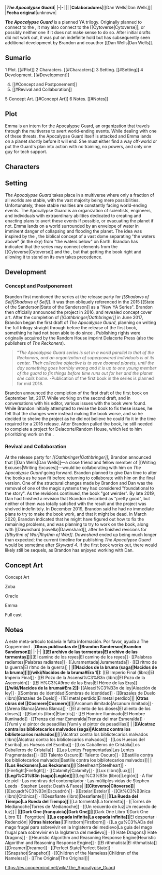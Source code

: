 |***The Apocalypse Guard***|
|-|-|
||
|**Colaboradores**|[[Dan Wells\|Dan Wells]]|
|**Fecha original**|unknown|

***The Apocalypse Guard*** is a planned YA trilogy. Originally planned to connect to the , it may also connect to the [[Cytoverse\|Cytoverse]], or possibly neither one if it does not make sense to do so. After initial drafts did not work out, it was put on indefinite hold but has subsequently seen additional development by Brandon and coauthor [[Dan Wells\|Dan Wells]].

## Sumario

1 Plot. [[#Plot]] 
2 Characters. [[#Characters]] 
3 Setting. [[#Setting]] 
4 Development. [[#Development]] 

4. [[#Concept and Postponement]] 
4. [[#Revival and Collaboration]] 


5 Concept Art. [[#Concept Art]] 
6 Notes. [[#Notes]] 


## Plot
Emma is an intern for the Apocalypse Guard, an organization that travels through the multiverse to avert world-ending events. While dealing with one of these threats, the Apocalypse Guard itself is attacked and Emma lands on a planet shortly before it will end. She must either find a way off-world or put the Guard's plan into action with no training, no powers, and only one guy for tech support.

## Characters



## Setting
*The Apocalypse Guard* takes place in a multiverse where only a fraction of all worlds are stable, with the vast majority being mere possibilities. Unfortunately, these stable realities are constantly facing world-ending events. The Apocalypse Guard is an organization of scientists, engineers, and individuals with extraordinary abilities dedicated to creating and enacting plans to avert these events if possible, or evacuating the planet if not.
Emma lands on a world surrounded by an envelope of water in imminent danger of collapsing and flooding the planet. The idea was inspired by the , the biblical concept of a vast dome separating "the waters above" (in the sky) from "the waters below" on Earth.
Brandon has indicated that the series may connect elements from the [[Cytoverse\|Cytoverse]] and the , but that getting the book right and allowing it to stand on its own takes precedence.

## Development
### Concept and Postponement
Brandon first mentioned the series at the release party for *[[Shadows of Self\|Shadows of Self]]*. It was then obliquely referenced in the 2015 [[State of the Sanderson\|State of the Sanderson]] as a "New YA Series". Brandon then officially announced the project in 2016, and revealed concept cover art. After the completion of *[[Oathbringer\|Oathbringer]]* in June 2017, Brandon began the first draft of *The Apocalypse Guard*, planning on writing the full trilogy straight through before the release of the first book, something he had not been able to do since .
Publishing rights were originally acquired by the Random House imprint Delacorte Press (also the publishers of *The Reckoners*).

>“*The Apocalypse Guard series is set in a world parallel to that of the Reckoners, and an organization of superpowered individuals is at its center. Their collective objective is to save doomed planets, until the day something goes horribly wrong and it is up to one young member of the guard to fix things before time runs out for her and the planet she calls home.*
\-Publication of the first book in the series is planned for mid 2018.


Brandon announced the completion of the first draft of the first book on September 1st, 2017. While working on the second draft, and in conversations with his editor, various issues with the book were found. While Brandon initially attempted to revise the book to fix these issues, he felt that the changes were instead making the book worse, and so he decided to shelve the project as he did not believe he could fix it in the time required for a 2018 release. After Brandon pulled the book, he still needed to complete a project for Delacorte/Random House, which led to him prioritizing work on the .

### Revival and Collaboration
At the release party for *[[Oathbringer\|Oathbringer]]*, Brandon announced that [[Dan Wells\|Dan Wells]]—a close friend and fellow member of [[Writing Excuses\|Writing Excuses]]—would be collaborating with him on *The Apocalypse Guard* going forward. Brandon planned to give Dan time to alter the books as he saw fit before returning to collaborate with him on the final version. One of the structural changes made by Brandon and Dan was the removal of one of the magic systems they had considered "foundational to the story". As the revisions continued, the book "got weirder". By late 2019, Dan had finished a revision that Brandon described as "pretty good", but neither of them was totally satisfied with the result and the project was shelved indefinitely. In December 2019, Brandon said he had no immediate plans to try to make the book work, and that it might be dead.
In March 2020, Brandon indicated that he might have figured out how to fix the remaining problems, and was planning to try to work on the book, along with [[Dawnshard (novella)\|Dawnshard]], after he finished revisions for *[[Rhythm of War\|Rhythm of War]]*. *Dawnshard* ended up being much longer than expected; the current timeline for publishing *The Apocalypse Guard* would be sometime after *Skyward 4*.
If the first book works out, there would likely still be sequels, as Brandon has enjoyed working with Dan.

## Concept Art

Concept Art



Zoba





Oracle





Emma





Full cast



## Notes

A este meta-artículo todavía le falta información. Por favor, ayuda a The Coppermind .
|**Obras publicadas de [[Brandon Sanderson\|Brandon Sanderson]]**|
|-|-|
|**[[El archivo de las tormentas\|El archivo de las tormentas]]**|[[El camino de los reyes\|El camino de los reyes]] · [[Palabras radiantes\|Palabras radiantes]] · [[Juramentada\|Juramentada]] · [[El ritmo de la guerra\|El ritmo de la guerra]] |
|**[[Nacidos de la bruma (saga)\|Nacidos de la bruma]]**|**[[/wiki/Nacidos de la bruma#Era 1]]:** [[El Imperio Final (libro)\|El Imperio Final]] · [[El Pozo de la Ascensi%C3%B3n (libro)\|El Pozo de la Ascensión]] · [[El H%C3%A9roe de las Eras\|El Héroe de las Eras]] **[[/wiki/Nacidos de la bruma#Era 2]]:** [[Aleaci%C3%B3n de ley\|Aleación de ley]] · [[Sombras de identidad\|Sombras de identidad]] · [[Brazales de Duelo (libro)\|Brazales de Duelo]] · [[El metal perdido\|El metal perdido]]|
|**Otras obras del [[Cosmere\|Cosmere]]**|[[Arcanum ilimitado\|Arcanum ilimitado]] · [[Arena Blanca\|Arena Blanca]] · [[El aliento de los dioses\|El aliento de los dioses]] · [[Elantris (libro)\|Elantris]] · [[El Hombre Iluminado\|El Hombre Iluminado]] · [[Trenza del mar Esmeralda\|Trenza del mar Esmeralda]] · [[Yumi y el pintor de pesadillas\|Yumi y el pintor de pesadillas]] |
|**[[Alcatraz contra los bibliotecarios malvados (saga)\|Alcatraz contra los bibliotecarios malvados]]**|[[Alcatraz contra los bibliotecarios malvados (libro)\|Alcatraz contra los bibliotecarios malvados]] · [[Los Huesos del Escriba\|Los Huesos del Escriba]] · [[Los Caballeros de Cristalia\|Los Caballeros de Cristalia]] · [[Las Lentes Fragmentadas\|Las Lentes Fragmentadas]] · [[El Talento Oscuro\|El Talento Oscuro]] · [[Bastille contra los bibliotecarios malvados\|Bastille contra los bibliotecarios malvados]]|
|**[[Los Reckoners\|Los Reckoners]]**|[[Steelheart\|Steelheart]] · [[Firefight\|Firefight]] · [[Calamity\|Calamity]] · [[Lux (libro)\|Lux]]|
|**[[Legi%C3%B3n (saga)\|Legión]]**|[[Legi%C3%B3n (libro)\|Legión]] · A flor de piel · Las mentiras del contemplador · Las múltiples vidas de Stephen Leeds · Stephen Leeds: Death & Faxes|
|**[[Citoverso\|Citoverso]]**|[[Escuadr%C3%B3n\|Escuadrón]] · [[Estelar\|Estelar]] · [[Cit%C3%B3nica (libro)\|Citónica]] · [[Desafiante (libro)\|Desafiante]]|
|**[[La Rueda del Tiempo\|La Rueda del Tiempo]]**|[[La tormenta\|La tormenta]] · [[Torres de Medianoche\|Torres de Medianoche]] · [[Un recuerdo de luz\|Un recuerdo de luz]] |
|**[[Dark One (franquicia)\|Dark One]]**|[[Dark One Libro 1\|Dark One Libro 1]] · Forgotten|
|**[[La espada infinita\|La espada infinita]]**|El despertar · Redención|
|**Otras historias**|[[Firstborn\|Firstborn]] · [[La gu%C3%ADa del mago frugal para sobrevivir en la Inglaterra del medievo\|La guía del mago frugal para sobrevivir en la Inglaterra del medievo]] · [[I Hate Dragons\|I Hate Dragons]] · [[Heuristic Algorithm and Reasoning Response Engine\|Heuristic Algorithm and Reasoning Response Engine]] · [[El rithmatista\|El rithmatista]] [[Dreamer\|Dreamer]] · [[Perfect State\|Perfect State]] · [[Snapshot\|Snapshot]] · [[Children of the Nameless\|Children of the Nameless]] · [[The Original\|The Original]]|



https://es.coppermind.net/wiki/The_Apocalypse_Guard